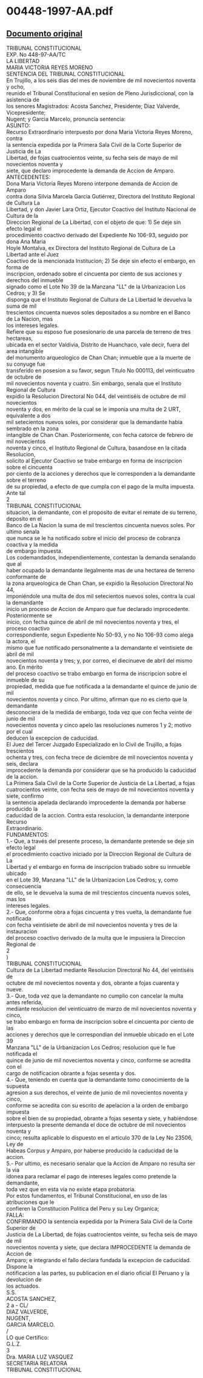 
00448-1997-AA.pdf
=================
  
[Documento original](https://tc.gob.pe/jurisprudencia/1999/00448-1997-AA.pdf)  
---  
TRIBUNAL CONSTITUCIONAL  
EXP. No 448-97-AA/TC  
LA LIBERTAD  
MARIA VICTORIA REYES MORENO  
SENTENCIA DEL TRIBUNAL CONSTITUCIONAL  
En Trujillo, a los seis dias del mes de noviembre de mil novecientos noventa y ocho,  
reunido el Tribunal Constitucional en sesion de Pleno Jurisdiccional, con la asistencia de  
los senores Magistrados: Acosta Sanchez, Presidente; Diaz Valverde, Vicepresidente;  
Nugent; y Garcia Marcelo, pronuncia sentencia:  
ASUNTO:  
Recurso Extraordinario interpuesto por dona Maria Victoria Reyes Moreno, contra  
la sentencia expedida por la Primera Sala Civil de la Corte Superior de Justicia de La  
Libertad, de fojas cuatrocientos veinte, su fecha seis de mayo de mil novecientos noventa y  
siete, que declaro improcedente la demanda de Accion de Amparo.  
ANTECEDENTES:  
Dona Maria Victoria Reyes Moreno interpone demanda de Accion de Amparo  
contra dona Silvia Marcela Garcia Gutiérrez, Directora del Instituto Regional de Cultura La  
Libertad, y don Javier Lara Ortiz, Ejecutor Coactivo del Instituto Nacional de Cultura de la  
Direccion Regional de La Libertad, con el objeto de que: 1) Se deje sin efecto legal el  
procedimiento coactivo derivado del Expediente No 106-93, seguido por dona Ana Maria  
Hoyle Montalva, ex Directora del Instituto Regional de Cultura de La Libertad ante el Juez  
Coactivo de la mencionada Institucion; 2) Se deje sin efecto el embargo, en forma de  
inscripcion, ordenado sobre el cincuenta por ciento de sus acciones y derechos del inmueble  
signado como el Lote No 39 de la Manzana "LL" de la Urbanizacion Los Cedros; y 3) Se  
disponga que el Instituto Regional de Cultura de La Libertad le devuelva la suma de mil  
trescientos cincuenta nuevos soles depositados a su nombre en el Banco de La Nacion, mas  
los intereses legales.  
Refiere que su esposo fue posesionario de una parcela de terreno de tres hectareas,  
ubicada en el sector Valdivia, Distrito de Huanchaco, vale decir, fuera del area intangible  
del monumento arqueologico de Chan Chan; inmueble que a la muerte de su conyuge fue  
transferido en posesion a su favor, segun Titulo No 000113, del veinticuatro de octubre de  
mil novecientos noventa y cuatro. Sin embargo, senala que el Instituto Regional de Cultura  
expidio la Resolucion Directoral No 044, del veintiséis de octubre de mil novecientos  
noventa y dos, en mérito de la cual se le imponia una multa de 2 URT, equivalente a dos  
mil setecientos nuevos soles, por considerar que la demandante habia sembrado en la zona  
intangible de Chan Chan. Posteriormente, con fecha catorce de febrero de mil novecientos  
noventa y cinco, el Instituto Regional de Cultura, basandose en la citada Resolucion,  
solicito al Ejecutor Coactivo se trabe embargo en forma de inscripcion sobre el cincuenta  
por ciento de la acciones y derechos que le corresponden a la demandante sobre el terreno  
de su propiedad, a efecto de que cumpla con el pago de la multa impuesta. Ante tal  
2  
TRIBUNAL CONSTITUCIONAL  
situacion, la demandante, con el proposito de evitar el remate de su terreno, deposito en el  
Banco de La Nacion la suma de mil trescientos cincuenta nuevos soles. Por ultimo senala  
que nunca se le ha notificado sobre el inicio del proceso de cobranza coactiva y la medida  
de embargo impuesta.  
Los codemandados, independientemente, contestan la demanda senalando que al  
haber ocupado la demandante ilegalmente mas de una hectarea de terreno conformante de  
la zona arqueologica de Chan Chan, se expidio la Resolucion Directoral No 44,  
imponiéndole una multa de dos mil setecientos nuevos soles, contra la cual la demandante  
inicio un proceso de Accion de Amparo que fue declarado improcedente. Posteriormente se  
inicio, con fecha quince de abril de mil novecientos noventa y tres, el proceso coactivo  
correspondiente, segun Expediente No 50-93, y no No 106-93 como alega la actora, el  
mismo que fue notificado personalmente a la demandante el veintisiete de abril de mil  
novecientos noventa y tres; y, por correo, el diecinueve de abril del mismo ano. En mérito  
del proceso coactivo se trabo embargo en forma de inscripcion sobre el inmueble de su  
propiedad, medida que fue notificada a la demandante el quince de junio de mil  
novecientos noventa y cinco. Por ultimo, afirman que no es cierto que la demandante  
desconociera de la medida de embargo, toda vez que con fecha veinte de junio de mil  
novecientos noventa y cinco apelo las resoluciones numeros 1 y 2; motivo por el cual  
deducen la excepcion de caducidad.  
El Juez del Tercer Juzgado Especializado en lo Civil de Trujillo, a fojas trescientos  
ochenta y tres, con fecha trece de diciembre de mil novecientos noventa y seis, declara  
improcedente la demanda por considerar que se ha producido la caducidad de la accion.  
La Primera Sala Civil de la Corte Superior de Justicia de La Libertad, a fojas  
cuatrocientos veinte, con fecha seis de mayo de mil novecientos noventa y siete, confirmo  
la sentencia apelada declarando improcedente la demanda por haberse producido la  
caducidad de la accion. Contra esta resolucion, la demandante interpone Recurso  
Extraordinario.  
FUNDAMENTOS:  
1.- Que, a través del presente proceso, la demandante pretende se deje sin efecto legal  
el procedimiento coactivo iniciado por la Direccion Regional de Cultura de La  
Libertad y el embargo en forma de inscripcion trabado sobre su inmueble ubicado  
en el Lote 39, Manzana "LL" de la Urbanizacion Los Cedros; y, como consecuencia  
de ello, se le devuelva la suma de mil trescientos cincuenta nuevos soles, mas los  
intereses legales.  
2.- Que, conforme obra a fojas cincuenta y tres vuelta, la demandante fue notificada  
con fecha veintisiete de abril de mil novecientos noventa y tres de la instauracion  
del proceso coactivo derivado de la multa que le impusiera la Direccion Regional de  
2  
)  
TRIBUNAL CONSTITUCIONAL  
Cultura de La Libertad mediante Resolucion Directoral No 44, del veintiséis de  
octubre de mil novecientos noventa y dos, obrante a fojas cuarenta y nueve.  
3.- Que, toda vez que la demandante no cumplio con cancelar la multa antes referida,  
mediante resolucion del veinticuatro de marzo de mil novecientos noventa y cinco,  
se trabo embargo en forma de inscripcion sobre el cincuenta por ciento de las  
acciones y derechos que le correspondian del inmueble ubicado en el Lote 39  
Manzana "LL" de la Urbanizacion Los Cedros; resolucion que le fue notificada el  
quince de junio de mil novecientos noventa y cinco, conforme se acredita con el  
cargo de notificacion obrante a fojas sesenta y dos.  
4.- Que, teniendo en cuenta que la demandante tomo conocimiento de la supuesta  
agresion a sus derechos, el veinte de junio de mil novecientos noventa y cinco,  
conforme se acredita con su escrito de apelacion a la orden de embargo impuesta  
sobre el bien de su propiedad, obrante a fojas sesenta y siete, y habiéndose  
interpuesto la presente demanda el doce de octubre de mil novecientos noventa y  
cinco; resulta aplicable lo dispuesto en el articulo 370 de la Ley No 23506, Ley de  
Habeas Corpus y Amparo, por haberse producido la caducidad de la accion.  
5.- Por ultimo, es necesario senalar que la Accion de Amparo no resulta ser la via  
idonea para reclamar el pago de intereses legales como pretende la demandante,  
toda vez que en esta via no existe etapa probatoria.  
Por estos fundamentos, el Tribunal Constitucional, en uso de las atribuciones que le  
confieren la Constitucion Politica del Peru y su Ley Organica;  
FALLA:  
CONFIRMANDO la sentencia expedida por la Primera Sala Civil de la Corte Superior de  
Justicia de La Libertad, de fojas cuatrocientos veinte, su fecha seis de mayo de mil  
novecientos noventa y siete, que declara IMPROCEDENTE la demanda de Accion de  
Amparo; e integrando el fallo declara fundada la excepcion de caducidad. Dispone la  
notificacion a las partes, su publicacion en el diario oficial El Peruano y la devolucion de  
los actuados.  
S.S.  
ACOSTA SANCHEZ,  
2 a - CL/  
DIAZ VALVERDE,  
NUGENT,  
GARCIA MARCELO.  
/  
LO que Certifico:  
G.L.Z.  
3  
Dra. MARIA LUZ VASQUEZ  
SECRETARIA RELATORA  
TRIBUNAL CONSTITUCIONAL